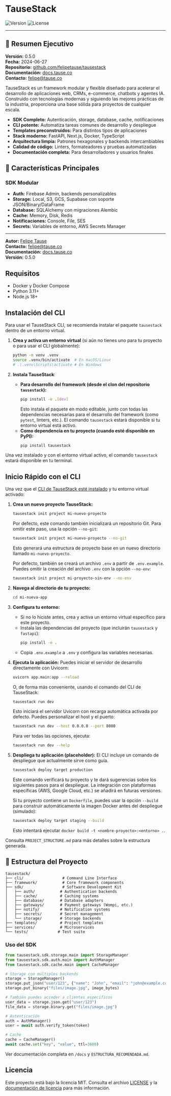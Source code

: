# TauseStack

![Version](https://img.shields.io/badge/version-0.5.0-blue.svg)
![License](https://img.shields.io/badge/license-MIT-green.svg)

---

## 🚀 Resumen Ejecutivo

**Versión:** 0.5.0  
**Fecha:** 2024-06-27  
**Repositorio:** [github.com/felipetause/tausestack](https://github.com/felipetause/tausestack)  
**Documentación:** [docs.tause.co](https://docs.tause.co)  
**Contacto:** [felipe@tause.co](mailto:felipe@tause.co)

TauseStack es un framework modular y flexible diseñado para acelerar el desarrollo de aplicaciones web, CRMs, e-commerce, chatbots y agentes IA. Construido con tecnologías modernas y siguiendo las mejores prácticas de la industria, proporciona una base sólida para proyectos de cualquier escala.

- **SDK Completo:** Autenticación, storage, database, cache, notificaciones
- **CLI potente:** Automatiza tareas comunes de desarrollo y despliegue
- **Templates preconstruidos:** Para distintos tipos de aplicaciones
- **Stack moderno:** FastAPI, Next.js, Docker, TypeScript
- **Arquitectura limpia:** Patrones hexagonales y backends intercambiables
- **Calidad de código:** Linters, formateadores y pruebas automatizadas
- **Documentación completa:** Para desarrolladores y usuarios finales

## 🎯 Características Principales

### SDK Modular
- **Auth:** Firebase Admin, backends personalizables
- **Storage:** Local, S3, GCS, Supabase con soporte JSON/Binary/DataFrame
- **Database:** SQLAlchemy con migraciones Alembic
- **Cache:** Memory, Disk, Redis
- **Notificaciones:** Console, File, SES
- **Secrets:** Variables de entorno, AWS Secrets Manager

---

**Autor:** [Felipe Tause](https://www.tause.co)  
**Contacto:** [felipe@tause.co](mailto:felipe@tause.co)  
**Documentación:** [docs.tause.co](https://docs.tause.co)  
**Versión:** 0.5.0

## Requisitos
- Docker y Docker Compose
- Python 3.11+
- Node.js 18+

## Instalación del CLI

Para usar el TauseStack CLI, se recomienda instalar el paquete `tausestack` dentro de un entorno virtual.

1.  **Crea y activa un entorno virtual** (si aún no tienes uno para tu proyecto o para usar el CLI globalmente):
    ```bash
    python -m venv .venv
    source .venv/bin/activate  # En macOS/Linux
    # .\.venv\Scripts\activate # En Windows
    ```

2.  **Instala TauseStack**:
    *   **Para desarrollo del framework (desde el clon del repositorio `tausestack`):**
        ```bash
        pip install -e .[dev]
        ```
        Esto instala el paquete en modo editable, junto con todas las dependencias necesarias para el desarrollo del framework (como `pytest`, linters, etc.). El comando `tausestack` estará disponible si tu entorno virtual está activo.
    *   **Como dependencia en tu proyecto (cuando esté disponible en PyPI):**
        ```bash
        pip install tausestack
        ```

Una vez instalado y con el entorno virtual activo, el comando `tausestack` estará disponible en tu terminal.

## Inicio Rápido con el CLI

Una vez que el [CLI de TauseStack esté instalado](#instalación-del-cli) y tu entorno virtual activado:

1.  **Crea un nuevo proyecto TauseStack:**
    ```bash
    tausestack init project mi-nuevo-proyecto
    ```
    Por defecto, este comando también inicializará un repositorio Git. Para omitir este paso, usa la opción `--no-git`:
    ```bash
    tausestack init project mi-nuevo-proyecto --no-git
    ```
    Esto generará una estructura de proyecto base en un nuevo directorio llamado `mi-nuevo-proyecto`.

    Por defecto, también se creará un archivo `.env` a partir de `.env.example`. Puedes omitir la creación del archivo `.env` con la opción `--no-env`:
    ```bash
    tausestack init project mi-proyecto-sin-env --no-env
    ```

2.  **Navega al directorio de tu proyecto:**
    ```bash
    cd mi-nueva-app
    ```

3.  **Configura tu entorno:**
    *   Si no lo hiciste antes, crea y activa un entorno virtual específico para este proyecto.
    *   Instala las dependencias del proyecto (que incluirán `tausestack` y `fastapi`):
        ```bash
        pip install -e .
        ```
    *   Copia `.env.example` a `.env` y configura las variables necesarias.

4.  **Ejecuta la aplicación:**
    Puedes iniciar el servidor de desarrollo directamente con Uvicorn:
    ```bash
    uvicorn app.main:app --reload
    ```
    O, de forma más conveniente, usando el comando del CLI de TauseStack:
    ```bash
    tausestack run dev
    ```
    Esto iniciará el servidor Uvicorn con recarga automática activada por defecto. Puedes personalizar el host y el puerto:
    ```bash
    tausestack run dev --host 0.0.0.0 --port 8080
    ```
    Para ver todas las opciones, ejecuta:
    ```bash
    tausestack run dev --help
    ```

5.  **Despliega tu aplicación (placeholder):**
    El CLI incluye un comando de despliegue que actualmente sirve como guía.
    ```bash
    tausestack deploy target production
    ```
    Este comando verificará tu proyecto y te dará sugerencias sobre los siguientes pasos para el despliegue. La integración con plataformas específicas (AWS, Google Cloud, etc.) se añadirá en futuras versiones.

    Si tu proyecto contiene un `Dockerfile`, puedes usar la opción `--build` para construir automáticamente la imagen Docker antes del despliegue (simulado):
    ```bash
    tausestack deploy target staging --build
    ```
    Esto intentará ejecutar `docker build -t <nombre-proyecto>:<entorno> .`.

Consulta `PROJECT_STRUCTURE.md` para más detalles sobre la estructura generada.

## 📁 Estructura del Proyecto

```
tausestack/
├── cli/                 # Command Line Interface
├── framework/           # Core framework components
├── sdk/                 # Software Development Kit
│   ├── auth/           # Authentication backends
│   ├── cache/          # Caching systems
│   ├── database/       # Database adapters
│   ├── gateways/       # Payment gateways (Wompi, etc.)
│   ├── notify/         # Notification systems
│   ├── secrets/        # Secret management
│   └── storage/        # Storage backends
├── templates/          # Project templates
├── services/           # Microservices
└── tests/             # Test suite
```

### Uso del SDK

```python
from tausestack.sdk.storage.main import StorageManager
from tausestack.sdk.auth.main import AuthManager
from tausestack.sdk.cache.main import CacheManager

# Storage con múltiples backends
storage = StorageManager()
storage.put_json("user/123", {"name": "John", "email": "john@example.com"})
storage.put_binary("files/image.jpg", image_bytes)

# También puedes acceder a clientes específicos
user_data = storage.json.get("user/123")
file_data = storage.binary.get("files/image.jpg")

# Autenticación
auth = AuthManager()
user = await auth.verify_token(token)

# Cache
cache = CacheManager()
await cache.set("key", "value", ttl=3600)
```

Ver documentación completa en `/docs` y `ESTRUCTURA_RECOMENDADA.md`.

## Licencia
Este proyecto está bajo la licencia MIT. Consulta el archivo [LICENSE](LICENSE) y la [documentación de licencia](docs/about/license.md) para más información.
